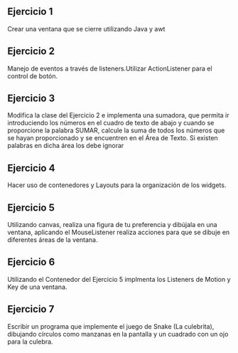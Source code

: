 ## Ejercicio 1

Crear una ventana que se cierre utilizando Java y awt

## Ejercicio 2

Manejo de eventos a través de listeners.Utilizar ActionListener para el control de botón.

## Ejercicio 3

Modifica la clase del Ejercicio 2 e implementa una sumadora, que permita ir introduciendo los números en el cuadro de texto de abajo y cuando se proporcione la palabra SUMAR, calcule la suma de todos los números que se hayan proporcionado y se encuentren en el Área de Texto. Si existen palabras en dicha área los debe ignorar

## Ejercicio 4

Hacer uso de contenedores y Layouts para la organización de los widgets.

## Ejercicio 5

Utilizando canvas, realiza una figura de tu preferencia y dibújala en una ventana, aplicando el MouseListener realiza acciones para que se dibuje en diferentes áreas de la ventana.

## Ejercicio 6

Utilizando el Contenedor del Ejercicio 5 implmenta los Listeners de Motion y Key de una ventana.

## Ejercicio 7

Escribir un programa que implemente el juego de Snake (La culebrita), dibujando círculos como manzanas en la pantalla y un cuadrado con un ojo para la culebra.